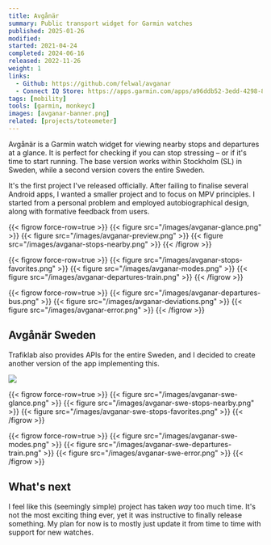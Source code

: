 ```yaml
---
title: Avgånär
summary: Public transport widget for Garmin watches
published: 2025-01-26
modified:
started: 2021-04-24
completed: 2024-06-16
released: 2022-11-26
weight: 1
links:
  - Github: https://github.com/felwal/avganar
  - Connect IQ Store: https://apps.garmin.com/apps/a96ddb52-3edd-4298-8348-5bd818376a2a
tags: [mobility]
tools: [garmin, monkeyc]
images: [avganar-banner.png]
related: [projects/toteometer]
---
```


Avgånär is a Garmin watch widget for viewing nearby stops and departures at a glance. It is perfect for checking if you can stop stressing – or if it's time to start running. The base version works within Stockholm (SL) in Sweden, while a second version covers the entire Sweden.

It's the first project I've released officially. After failing to finalise several Android apps, I wanted a smaller project and to focus on MPV principles. I started from a personal problem and employed autobiographical design, along with formative feedback from users.

{{< figrow force-row=true >}}
    {{< figure src="/images/avganar-glance.png" >}}
    {{< figure src="/images/avganar-preview.png" >}}
    {{< figure src="/images/avganar-stops-nearby.png" >}}
{{< /figrow >}}

{{< figrow force-row=true >}}
    {{< figure src="/images/avganar-stops-favorites.png" >}}
    {{< figure src="/images/avganar-modes.png" >}}
    {{< figure src="/images/avganar-departures-train.png" >}}
{{< /figrow >}}

{{< figrow force-row=true >}}
    {{< figure src="/images/avganar-departures-bus.png" >}}
    {{< figure src="/images/avganar-deviations.png" >}}
    {{< figure src="/images/avganar-error.png" >}}
{{< /figrow >}}

## Avgånär Sweden

Trafiklab also provides APIs for the entire Sweden, and I decided to create another version of the app implementing this.

![](/images/avganar-swe-banner.png)

{{< figrow force-row=true >}}
    {{< figure src="/images/avganar-swe-glance.png" >}}
    {{< figure src="/images/avganar-swe-stops-nearby.png" >}}
    {{< figure src="/images/avganar-swe-stops-favorites.png" >}}
{{< /figrow >}}

{{< figrow force-row=true >}}
    {{< figure src="/images/avganar-swe-modes.png" >}}
    {{< figure src="/images/avganar-swe-departures-train.png" >}}
    {{< figure src="/images/avganar-swe-error.png" >}}
{{< /figrow >}}

## What's next

I feel like this (seemingly simple) project has taken _way_ too much time. It's not the most exciting thing ever, yet it was instructive to finally release something. My plan for now is to mostly just update it from time to time with support for new watches.
